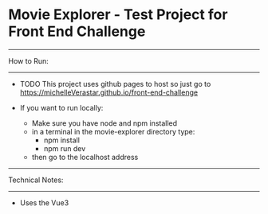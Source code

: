 
<h1><b>Movie Explorer - Test Project for Front End Challenge</b></h1>




___________
How to Run:
___________
- TODO This project uses github pages to host so just go to https://michelleVerastar.github.io/front-end-challenge

- If you want to run locally:
    - Make sure you have node and npm installed
    - in a terminal in the movie-explorer directory type:
        - npm install
        - npm run dev
    - then go to the localhost address

________________
Technical Notes:
________________
- Uses the Vue3 <script setup> syntax which is simpler than the old way with "export default .." for single file components
   - See the vue documentation for more details https://vuejs.org/api/sfc-script-setup      
     
- Typescript is used for the scripting language
    - This allows the use of interfaces, strong typing, and is easier to maintain and to read than js.
 
- The project was set up with Vite build tool and dev server     
    - this makes the build really fast, with hot reload
    - more lightweight than webpack
    - Vite was made by Evan You who created vue.js - these work well together
 
- Http requests use axios instead of the native fetch API
    - the requests are simpler, less lines of code,
    - query param support built in and automatic JSON parsing

- TODO - Using PWA to allow the user the add the site to thier home screen and save data offline 
    - previous searches will load even if they are not connected to the internet

- TODO - unit testing using Vitest
    - This is reccomended in the Vue documentation https://vuejs.org/guide/scaling-up/testing 
    - Based on vite which is already used in this project

____________
Style Notes:
____________
- Using Vuetify UI Library
  - Made specifically for vue
  - Big resource of pre-defined UI components with good documentation. See https://vuetifyjs.com/en/components/all/#containment
  - The components library is free (though vuetify do sell paid themes and UI kits with pre defined layouts, behaviour and colour schemes)
  - The component library is open source, so in theory we could alter specific components for our own purposes. See https://github.com/vuetifyjs/vuetify/tree/v3.10.0
    


______________________________________________
Misc Notes:
______________________________________________
- I added Vuetify after already setting up the project with vite first which is the hard way of doing it (need to manually install sass, edit configs, main.ts etc to get vuetify working)
    - In the future if using vuetify it is better to set up the whole project with vite and vuetify in one go, as per the "Using Vite" section in the instructions here: https://vuetifyjs.com/en/getting-started/installation/
        - this sets everything up without needing manual edits or extra manual package installs
    - There is a known bug where directly importing 'vuetify/styles' doesn't work when adding vuetify to an exisitng project, which is not an issue when creating the project with vuetify 
        - see https://github.com/vuetifyjs/vue-cli-plugins/issues/303  and https://www.reddit.com/r/vuejs/comments/1i4zee2/cannot_find_module_vuetifystyles_or_its/  (I got this bug and had to import vuetify/styles/main.css)


